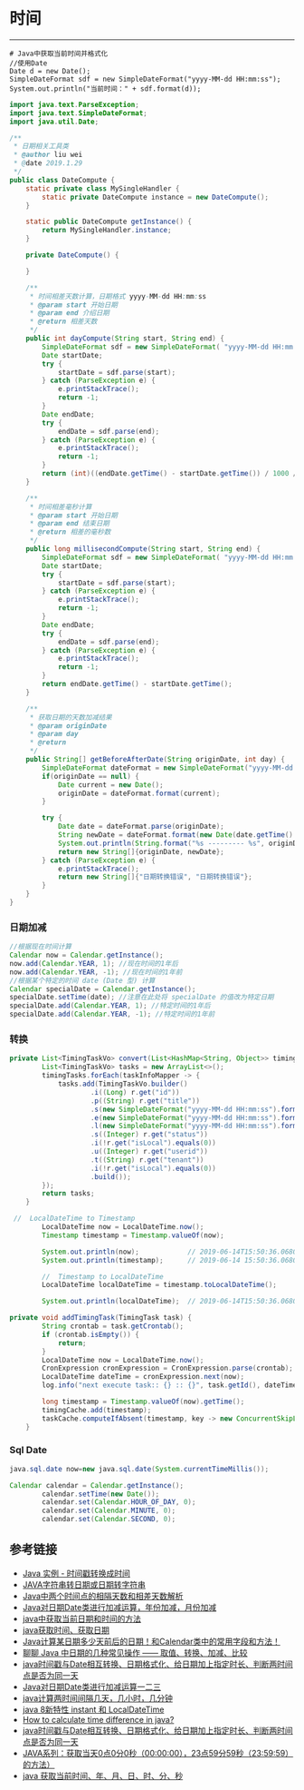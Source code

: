 # 时间
***
```
# Java中获取当前时间并格式化
//使用Date
Date d = new Date();
SimpleDateFormat sdf = new SimpleDateFormat("yyyy-MM-dd HH:mm:ss");
System.out.println("当前时间：" + sdf.format(d));
```

```java
import java.text.ParseException;
import java.text.SimpleDateFormat;
import java.util.Date;

/**
 * 日期相关工具类
 * @author liu wei
 * @date 2019.1.29
 */
public class DateCompute {
    static private class MySingleHandler {
        static private DateCompute instance = new DateCompute();
    }

    static public DateCompute getInstance() {
        return MySingleHandler.instance;
    }

    private DateCompute() {

    }

    /**
     * 时间相差天数计算，日期格式 yyyy-MM-dd HH:mm:ss
     * @param start 开始日期
     * @param end 介绍日期
     * @return 相差天数
     */
    public int dayCompute(String start, String end) {
        SimpleDateFormat sdf = new SimpleDateFormat( "yyyy-MM-dd HH:mm:ss" );
        Date startDate;
        try {
            startDate = sdf.parse(start);
        } catch (ParseException e) {
            e.printStackTrace();
            return -1;
        }
        Date endDate;
        try {
            endDate = sdf.parse(end);
        } catch (ParseException e) {
            e.printStackTrace();
            return -1;
        }
        return (int)((endDate.getTime() - startDate.getTime()) / 1000 / 60 / 60 / 24);
    }

    /**
     * 时间相差毫秒计算
     * @param start 开始日期
     * @param end 结束日期
     * @return 相差的毫秒数
     */
    public long millisecondCompute(String start, String end) {
        SimpleDateFormat sdf = new SimpleDateFormat( "yyyy-MM-dd HH:mm:ss" );
        Date startDate;
        try {
            startDate = sdf.parse(start);
        } catch (ParseException e) {
            e.printStackTrace();
            return -1;
        }
        Date endDate;
        try {
            endDate = sdf.parse(end);
        } catch (ParseException e) {
            e.printStackTrace();
            return -1;
        }
        return endDate.getTime() - startDate.getTime();
    }

    /**
     * 获取日期的天数加减结果
     * @param originDate
     * @param day
     * @return
     */
    public String[] getBeforeAfterDate(String originDate, int day) {
        SimpleDateFormat dateFormat = new SimpleDateFormat("yyyy-MM-dd HH:mm:ss");
        if(originDate == null) {
            Date current = new Date();
            originDate = dateFormat.format(current);
        }

        try {
            Date date = dateFormat.parse(originDate);
            String newDate = dateFormat.format(new Date(date.getTime() - (long)day * 24 * 60 * 60 * 1000));
            System.out.println(String.format("%s --------- %s", originDate, newDate));
            return new String[]{originDate, newDate};
        } catch (ParseException e) {
            e.printStackTrace();
            return new String[]{"日期转换错误", "日期转换错误"};
        }
    }
}
```

### 日期加减
```java
//根据现在时间计算
Calendar now = Calendar.getInstance(); 
now.add(Calendar.YEAR, 1); //现在时间的1年后
now.add(Calendar.YEAR, -1); //现在时间的1年前
//根据某个特定的时间 date (Date 型) 计算
Calendar specialDate = Calendar.getInstance();
specialDate.setTime(date); //注意在此处将 specialDate 的值改为特定日期
specialDate.add(Calendar.YEAR, 1); //特定时间的1年后
specialDate.add(Calendar.YEAR, -1); //特定时间的1年前
```

### 转换

```java
private List<TimingTaskVo> convert(List<HashMap<String, Object>> timingTasks) {
        List<TimingTaskVo> tasks = new ArrayList<>();
        timingTasks.forEach(taskInfoMapper -> {
            tasks.add(TimingTaskVo.builder()
                    .i((Long) r.get("id"))
                    .p((String) r.get("title"))
                    .s(new SimpleDateFormat("yyyy-MM-dd HH:mm:ss").format((((Timestamp) r.get("starttime")).getTime())))
                    .e(new SimpleDateFormat("yyyy-MM-dd HH:mm:ss").format((((Timestamp) r.get("endtime")).getTime())))
                    .l(new SimpleDateFormat("yyyy-MM-dd HH:mm:ss").format((((Timestamp) r.get("lastupdatetime")).getTime())))
                    .s((Integer) r.get("status"))
                    .i(!r.get("isLocal").equals(0))
                    .u((Integer) r.get("userid"))
                    .t((String) r.get("tenant"))
                    .i(!r.get("isLocal").equals(0))
                    .build());
        });
        return tasks;
    }
```

```java
 //  LocalDateTime to Timestamp
        LocalDateTime now = LocalDateTime.now();
        Timestamp timestamp = Timestamp.valueOf(now);

        System.out.println(now);            // 2019-06-14T15:50:36.068076300
        System.out.println(timestamp);      // 2019-06-14 15:50:36.0680763

        //  Timestamp to LocalDateTime
        LocalDateTime localDateTime = timestamp.toLocalDateTime();

        System.out.println(localDateTime);  // 2019-06-14T15:50:36.068076300
```

```java
private void addTimingTask(TimingTask task) {
        String crontab = task.getCrontab();
        if (crontab.isEmpty()) {
            return;
        }
        LocalDateTime now = LocalDateTime.now();
        CronExpression cronExpression = CronExpression.parse(crontab);
        LocalDateTime dateTime = cronExpression.next(now);
        log.info("next execute task:: {} :: {}", task.getId(), dateTime);

        long timestamp = Timestamp.valueOf(now).getTime();
        timingCache.add(timestamp);
        taskCache.computeIfAbsent(timestamp, key -> new ConcurrentSkipListSet<>()).add(task.getId());
    }
```

### Sql Date
```java
java.sql.date now=new java.sql.date(System.currentTimeMillis());

Calendar calendar = Calendar.getInstance();
        calendar.setTime(new Date());
        calendar.set(Calendar.HOUR_OF_DAY, 0);
        calendar.set(Calendar.MINUTE, 0);
        calendar.set(Calendar.SECOND, 0);
```

## 参考链接
- [Java 实例 - 时间戳转换成时间](http://www.runoob.com/java/date-timestamp2date.html)
- [JAVA字符串转日期或日期转字符串](https://blog.csdn.net/cwcwj3069/article/details/52164559)
- [Java中两个时间点的相隔天数和相差天数解析](https://blog.csdn.net/qq_30051139/article/details/55270862)
- [Java对日期Date类进行加减运算，年份加减，月份加减](https://my.oschina.net/u/195267/blog/355171)
- [java中获取当前日期和时间的方法](https://www.jianshu.com/p/f6bd187b7627)
- [java获取时间、获取日期](https://blog.csdn.net/qy1387/article/details/7887696)
- [Java计算某日期多少天前后的日期！和Calendar类中的常用字段和方法！](https://blog.csdn.net/u013456370/article/details/45132373)
- [聊聊 Java 中日期的几种常见操作 —— 取值、转换、加减、比较](https://www.cnblogs.com/honoka/p/4972442.html)
- [java时间戳与Date相互转换、日期格式化、给日期加上指定时长、判断两时间点是否为同一天](https://blog.csdn.net/fanrenxiang/article/details/80531649)
- [Java对日期Date类进行加减运算一二三](https://blog.csdn.net/hacker_Lees/article/details/74351838)
- [java计算两时间间隔几天，几小时，几分钟](https://blog.csdn.net/qq_25905159/article/details/100573463)
- [java 8新特性 instant 和 LocalDateTime](https://blog.csdn.net/fragrant_no1/article/details/83988042)
- [How to calculate time difference in java?](https://stackoverflow.com/questions/4927856/how-to-calculate-time-difference-in-java)
- [java时间戳与Date相互转换、日期格式化、给日期加上指定时长、判断两时间点是否为同一天](https://blog.csdn.net/fanrenxiang/article/details/80531649)
- [JAVA系列：获取当天0点0分0秒（00:00:00），23点59分59秒（23:59:59）的方法）](https://blog.csdn.net/VIP099/article/details/108331578)
- [java 获取当前时间、年、月、日、时、分、秒](https://blog.csdn.net/fly_captain/article/details/84564688)